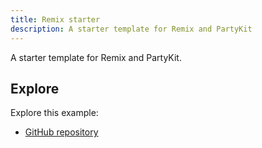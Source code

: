 ```yaml
---
title: Remix starter
description: A starter template for Remix and PartyKit
---
```


A starter template for Remix and PartyKit.

## Explore

Explore this example:

- [GitHub repository](https://github.com/partykit/remix-starter)